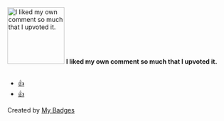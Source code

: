 <img src="https://my-badges.github.io/my-badges/self-upvote.png" alt="I liked my own comment so much that I upvoted it." title="I liked my own comment so much that I upvoted it." width="128">
<strong>I liked my own comment so much that I upvoted it.</strong>
<br><br>

* <a href="https://github.com/XcodesOrg/xcodes/issues/260">👍</a>
* <a href="https://github.com/mozilla/uniffi-rs/issues/2486">👍</a>


Created by <a href="https://github.com/my-badges/my-badges">My Badges</a>